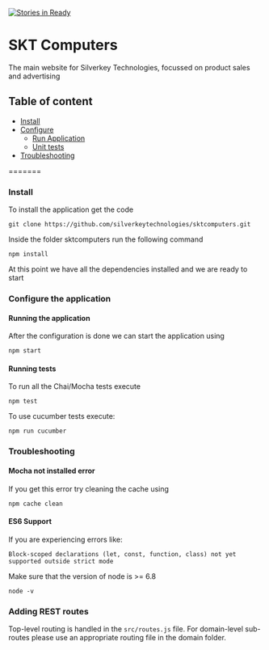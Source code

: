 [![Stories in Ready](https://badge.waffle.io/silverkeytechnologies/sktcomputers.png?label=ready&title=Ready)](https://waffle.io/silverkeytechnologies/sktcomputers)
# SKT Computers
The main website for Silverkey Technologies, focussed on product sales and advertising

## Table of content
* [Install](#install)
* [Configure](#configure-the-application)
  * [Run Application](#running-the-application)
  * [Unit tests](#running-tests)
* [Troubleshooting](#troubleshooting)

=======
### Install

To install the application get the code
```
git clone https://github.com/silverkeytechnologies/sktcomputers.git
```

Inside the folder sktcomputers run the following command
```
npm install
```

At this point we have all the dependencies installed and we are ready to start

### Configure the application

#### Running the application

After the configuration is done we can start the application using

```
npm start
```

#### Running tests

To run all the Chai/Mocha tests execute

```
npm test
```

To use cucumber tests execute:

```
npm run cucumber
```


### Troubleshooting

#### Mocha not installed error

If you get this error try cleaning the cache using

```
npm cache clean
```

#### ES6 Support

If you are experiencing errors like:

```
Block-scoped declarations (let, const, function, class) not yet supported outside strict mode
```

Make sure that the version of node is >= 6.8

```
node -v
```

### Adding REST routes

Top-level routing is handled in the `src/routes.js` file. For domain-level sub-routes please use an appropriate routing file in the domain folder.

